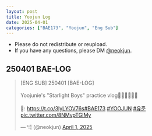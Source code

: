 ```yaml
---
layout: post
title: Yoojun Log
date: 2025-04-01
categories: ["BAE173", "Yoojun", "Eng Sub"]
---
```


- Please do not redistribute or reupload.
- If you have any questions, please DM [@neokjun](https://x.com/neokjun).

## 250401 BAE-LOG
<blockquote class="twitter-tweet"><p lang="en" dir="ltr">[ENG SUB] 250401 [BAE-LOG]<br><br>Yoojunie&#39;s &quot;Starlight Boys&quot; practice vlog🏃🏻‍♂️‍➡️💪🏼<br><br>🔗: <a href="https://t.co/3lyLYOV76s">https://t.co/3lyLYOV76s</a><a href="https://twitter.com/hashtag/BAE173?src=hash&amp;ref_src=twsrc%5Etfw">#BAE173</a> <a href="https://twitter.com/hashtag/YOOJUN?src=hash&amp;ref_src=twsrc%5Etfw">#YOOJUN</a> <a href="https://twitter.com/hashtag/%EC%9C%A0%EC%A4%80?src=hash&amp;ref_src=twsrc%5Etfw">#유준</a> <a href="https://t.co/8NMvpTGIMy">pic.twitter.com/8NMvpTGIMy</a></p>&mdash; 넉 (@neokjun) <a href="https://twitter.com/neokjun/status/1907069870023577667?ref_src=twsrc%5Etfw">April 1, 2025</a></blockquote> <script async src="https://platform.twitter.com/widgets.js" charset="utf-8"></script>
